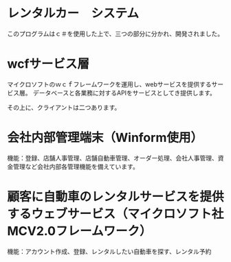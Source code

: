 # レンタルカー　システム  
 
このプログラムはｃ＃を使用した上で、三つの部分に分かれ、開発されました。  

# wcfサービス層
マイクロソフトのｗｃｆフレームワークを運用し、webサービスを提供するサービス層。
データベースと各業務に対するAPIをサービスとしてき提供します。


その上に、クライアントは二つあります。  
# 会社内部管理端末（Winform使用）  
機能：登録、店舗人事管理、店舗自動車管理、オーダー処理、会社人事管理、資金管理など会社内部各管理機能を備えています。




# 顧客に自動車のレンタルサービスを提供するウェブサービス（マイクロソフト社MCV2.0フレームワーク）

機能：アカウント作成、登録、レンタルしたい自動車を探す、レンタル予約


